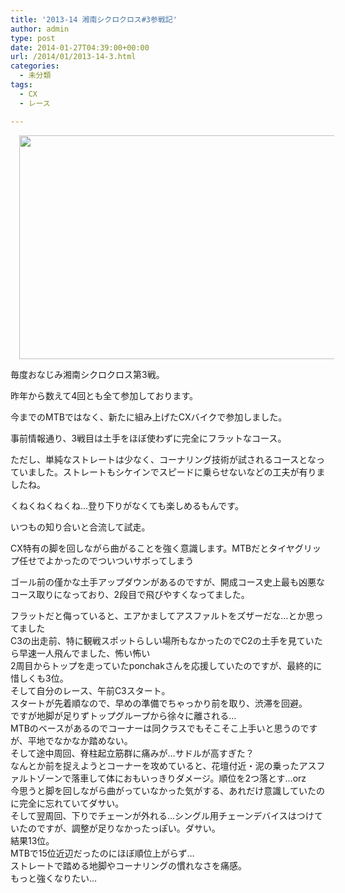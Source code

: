 ```yaml
---
title: '2013-14 湘南シクロクロス#3参戦記'
author: admin
type: post
date: 2014-01-27T04:39:00+00:00
url: /2014/01/2013-14-3.html
categories:
  - 未分類
tags:
  - CX
  - レース

---
```

<div class="separator" style="clear: both; text-align: center;">
  <a href="https://blog.gensobunya.net/wp-content/uploads/2014/01/DSC_4739-1024x575.jpg" imageanchor="1" style="margin-left: 1em; margin-right: 1em;"><img border="0" src="https://blog.gensobunya.net/wp-content/uploads/2014/01/DSC_4739-1024x575.jpg" height="358" width="640" /></a>
</div>

毎度おなじみ湘南シクロクロス第3戦。

昨年から数えて4回とも全て参加しております。

今までのMTBではなく、新たに組み上げたCXバイクで参加しました。

事前情報通り、3戦目は土手をほぼ使わずに完全にフラットなコース。

ただし、単純なストレートは少なく、コーナリング技術が試されるコースとなっていました。ストレートもシケインでスピードに乗らせないなどの工夫が有りましたね。

くねくねくねくね…登り下りがなくても楽しめるもんです。

いつもの知り合いと合流して試走。

CX特有の脚を回しながら曲がることを強く意識します。MTBだとタイヤグリップ任せでよかったのでついついサボってしまう

ゴール前の僅かな土手アップダウンがあるのですが、開成コース史上最も凶悪なコース取りになっており、2段目で飛びやすくなってました。

<div>
  フラットだと侮っていると、エアかましてアスファルトをズザーだな…とか思ってました
</div>

<div>
</div>

<div>
  C3の出走前、特に観戦スポットらしい場所もなかったのでC2の土手を見ていたら早速一人飛んでました、怖い怖い
</div>

<div>
  2周目からトップを走っていたponchakさんを応援していたのですが、最終的に惜しくも3位。
</div>

<div>
</div>

<div>
</div>

<div>
  そして自分のレース、午前C3スタート。
</div>

<div>
  スタートが先着順なので、早めの準備でちゃっかり前を取り、渋滞を回避。
</div>

<div>
</div>

<div>
  ですが地脚が足りずトップグループから徐々に離される…
</div>

<div>
  MTBのベースがあるのでコーナーは同クラスでもそこそこ上手いと思うのですが、平地でなかなか踏めない。
</div>

<div>
  そして途中周回、脊柱起立筋群に痛みが…サドルが高すぎた？
</div>

<div>
</div>

<div>
  なんとか前を捉えようとコーナーを攻めていると、花壇付近・泥の乗ったアスファルトゾーンで落車して体におもいっきりダメージ。順位を2つ落とす…orz
</div>

<div>
  今思うと脚を回しながら曲がっていなかった気がする、あれだけ意識していたのに完全に忘れていてダサい。
</div>

<div>
</div>

<div>
  そして翌周回、下りでチェーンが外れる…シングル用チェーンデバイスはつけていたのですが、調整が足りなかったっぽい。ダサい。
</div>

<div>
</div>

<div>
</div>

<div>
  結果13位。
</div>

<div>
  MTBで15位近辺だったのにほぼ順位上がらず…
</div>

<div>
</div>

<div>
  ストレートで踏める地脚やコーナリングの慣れなさを痛感。
</div>

<div>
  もっと強くなりたい…
</div>

